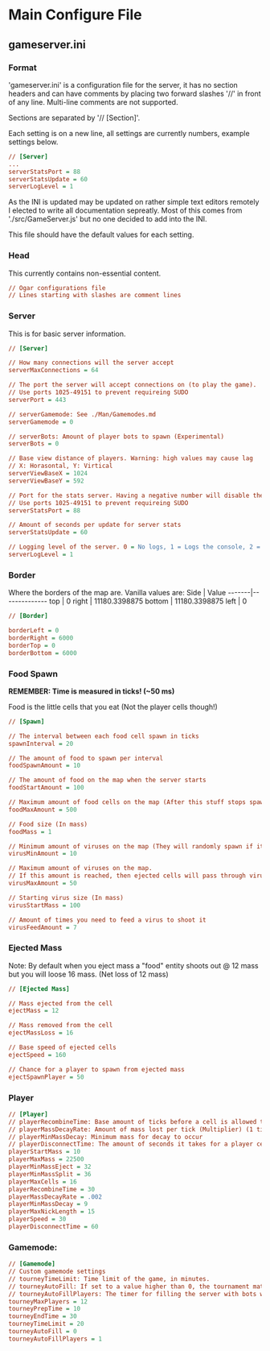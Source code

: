 # Main Configure File
## gameserver.ini
### Format
'gameserver.ini' is a configuration file for the server, it has no section headers and can have comments by placing two forward slashes '//' in front of any line. Multi-line comments are not supported.

Sections are separated by '// [Section]'.

Each setting is on a new line, all settings are currently numbers, example settings below.
```ini
// [Server]
...
serverStatsPort = 88
serverStatsUpdate = 60
serverLogLevel = 1
```

As the INI is updated may be updated on rather simple text editors remotely I elected to write all documentation sepreatly.
Most of this comes from './src/GameServer.js' but no one decided to add into the INI.

This file should have the default values for each setting.

### Head
This currently contains non-essential content.
```ini
// Ogar configurations file
// Lines starting with slashes are comment lines
```

### Server
This is for basic server information.
```ini
// [Server]

// How many connections will the server accept
serverMaxConnections = 64

// The port the server will accept connections on (to play the game).
// Use ports 1025-49151 to prevent requireing SUDO
serverPort = 443

// serverGamemode: See ./Man/Gamemodes.md
serverGamemode = 0

// serverBots: Amount of player bots to spawn (Experimental)
serverBots = 0

// Base view distance of players. Warning: high values may cause lag
// X: Horasontal, Y: Virtical
serverViewBaseX = 1024
serverViewBaseY = 592

// Port for the stats server. Having a negative number will disable the stats server.
// Use ports 1025-49151 to prevent requireing SUDO
serverStatsPort = 88

// Amount of seconds per update for server stats
serverStatsUpdate = 60

// Logging level of the server. 0 = No logs, 1 = Logs the console, 2 = Logs console and ip connections
serverLogLevel = 1
```

### Border

Where the borders of the map are.
Vanilla values are:
Side   | Value
-------|--------------
top    | 0
right  | 11180.3398875
bottom | 11180.3398875
left   | 0

```ini
// [Border]

borderLeft = 0
borderRight = 6000
borderTop = 0
borderBottom = 6000
```

### Food Spawn
**REMEMBER: Time is measured in ticks! (~50 ms)**

Food is the little cells that you eat (Not the player cells though!)

```ini
// [Spawn]

// The interval between each food cell spawn in ticks
spawnInterval = 20

// The amount of food to spawn per interval
foodSpawnAmount = 10

// The amount of food on the map when the server starts
foodStartAmount = 100

// Maximum amount of food cells on the map (After this stuff stops spawning)
foodMaxAmount = 500

// Food size (In mass)
foodMass = 1

// Minimum amount of viruses on the map (They will randomly spawn if it goes below this number)
virusMinAmount = 10

// Maximum amount of viruses on the map.
// If this amount is reached, then ejected cells will pass through viruses.
virusMaxAmount = 50

// Starting virus size (In mass)
virusStartMass = 100

// Amount of times you need to feed a virus to shoot it
virusFeedAmount = 7
```

### Ejected Mass
Note: By default when you eject mass a "food" entity shoots out @ 12 mass but you will loose 16 mass. (Net loss of 12 mass)

```ini
// [Ejected Mass]

// Mass ejected from the cell
ejectMass = 12

// Mass removed from the cell
ejectMassLoss = 16

// Base speed of ejected cells
ejectSpeed = 160

// Chance for a player to spawn from ejected mass
ejectSpawnPlayer = 50
```

### Player

```ini
// [Player]
// playerRecombineTime: Base amount of ticks before a cell is allowed to recombine (1 tick = 1000 milliseconds)
// playerMassDecayRate: Amount of mass lost per tick (Multiplier) (1 tick = 1000 milliseconds)
// playerMinMassDecay: Minimum mass for decay to occur
// playerDisconnectTime: The amount of seconds it takes for a player cell to be removed after disconnection (If set to -1, cells are never removed)
playerStartMass = 10
playerMaxMass = 22500
playerMinMassEject = 32
playerMinMassSplit = 36
playerMaxCells = 16
playerRecombineTime = 30
playerMassDecayRate = .002
playerMinMassDecay = 9
playerMaxNickLength = 15
playerSpeed = 30
playerDisconnectTime = 60
```

### Gamemode:

```ini
// [Gamemode]
// Custom gamemode settings
// tourneyTimeLimit: Time limit of the game, in minutes.
// tourneyAutoFill: If set to a value higher than 0, the tournament match will automatically fill up with bots after value seconds
// tourneyAutoFillPlayers: The timer for filling the server with bots will not count down unless there is this amount of real players
tourneyMaxPlayers = 12
tourneyPrepTime = 10
tourneyEndTime = 30
tourneyTimeLimit = 20
tourneyAutoFill = 0
tourneyAutoFillPlayers = 1
```
